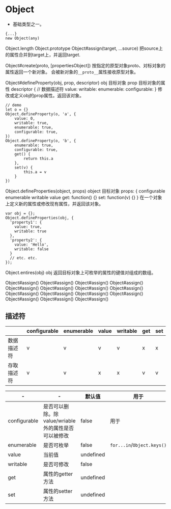 # Object
- 基础类型之一。


```
{...}
new Object(any)
```

Object.length
Object.prototype
Object#assign(target, ...source)
把source上的属性合并到target上，并返回target.

Object#create(proto, [propertiesObject])
按指定的原型对象proto、对标对象的属性返回一个新对象。
会被新对象的`__proto__`属性接收原型对象。

Object#defineProperty(obj, prop, descriptor)
obj 目标对象
prop 目标对象的属性
descriptor { // 数据描述符
    value: 
    writable:
    enumerable:
    configurable:
}
修改或定义obj的prop属性。返回该对象。
```
// demo
let o = {}
Object.defineProperty(o, 'a', {
    value: 0,
    writable: true,
    enumerable: true,
    configurable: true,
})
Object.defineProperty(o, 'b', {
    enumerable: true,
    configurable: true,
    get() {
        return this.a
    },
    set(v) {
        this.a = v
    }
})
```

Object.defineProperties(object, props)
object 目标对象
props: {
    configurable
    enumerable
    writable
    value
    get: function() {}
    set: function(v) {}
}
在一个对象上定义新的属性或修改现有属性，并返回该对象。
```
var obj = {};
Object.defineProperties(obj, {
  'property1': {
    value: true,
    writable: true
  },
  'property2': {
    value: 'Hello',
    writable: false
  }
  // etc. etc.
});
```

Object.entires(obj)
obj
返回目标对象上可枚举的属性的键值对组成的数组。

Object#assign()
Object#assign()
Object#assign()
Object#assign()
Object#assign()
Object#assign()
Object#assign()
Object#assign()
Object#assign()
Object#assign()
Object#assign()
Object#assign()
Object#assign()
Object#assign()
Object#assign()


## 描述符
||configurable|enumerable|value|writable|get|set|
|-|-|-|-|-|-|-|
|数据描述符|v|v|v|v|x|x|
|存取描述符|v|v|x|x|v|v|

|-  |-|默认值|用于|
|-  |-|-|-|
|configurable  |是否可以删除。除value/wriable外的属性是否可以被修改|false|用于|
|enumerable    |是否可枚举|false|`for...in`/`Object.keys()`|
|value  |当前值|undefined|
|writable   |是否可修改|false|
|get   |属性的getter方法|undefined|
|set   |属性的setter方法|undefined|